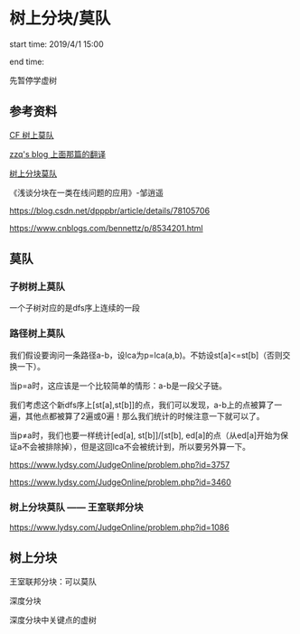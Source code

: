 # 树上分块/莫队

start time: 2019/4/1 15:00

end time:

先暂停学虚树

## 参考资料

[CF 树上莫队](https://codeforces.com/blog/entry/43230)

[zzq's blog 上面那篇的翻译](https://www.cnblogs.com/zzqsblog/p/5627680.html)

[树上分块莫队](http://www.cnblogs.com/AOQNRMGYXLMV/p/5289778.html)

《浅谈分块在一类在线问题的应用》-邹逍遥

https://blog.csdn.net/dpppbr/article/details/78105706

https://www.cnblogs.com/bennettz/p/8534201.html

## 莫队

### 子树树上莫队

一个子树对应的是dfs序上连续的一段

### 路径树上莫队

我们假设要询问一条路径a-b，设lca为p=lca(a,b)。不妨设st[a]<=st[b]（否则交换一下）。

当p=a时，这应该是一个比较简单的情形：a-b是一段父子链。

我们考虑这个新dfs序上[st[a],st[b]]的点，我们可以发现，a-b上的点被算了一遍，其他点都被算了2遍或0遍！那么我们统计的时候注意一下就可以了。

当p≠a时，我们也要一样统计[ed[a], st[b]]/[st[b], ed[a]的点（从ed[a]开始为保证a不会被排除掉），但是这回lca不会被统计到，所以要另外算一下。

https://www.lydsy.com/JudgeOnline/problem.php?id=3757

https://www.lydsy.com/JudgeOnline/problem.php?id=3460

### 树上分块莫队 —— 王室联邦分块

https://www.lydsy.com/JudgeOnline/problem.php?id=1086

## 树上分块

王室联邦分块：可以莫队

深度分块

深度分块中关键点的虚树




